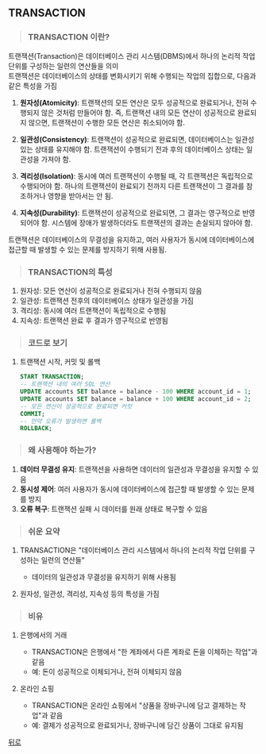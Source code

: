 ## TRANSACTION
> ### TRANSACTION 이란?
트랜잭션(Transaction)은 데이터베이스 관리 시스템(DBMS)에서 하나의 논리적 작업 단위를 구성하는 일련의 연산들을 의미</br>
트랜잭션은 데이터베이스의 상태를 변화시키기 위해 수행되는 작업의 집합으로, 다음과 같은 특성을 가짐

1. **원자성(Atomicity)**: 트랜잭션의 모든 연산은 모두 성공적으로 완료되거나, 전혀 수행되지 않은 것처럼 만들어야 함. 즉, 트랜잭션 내의 모든 연산이 성공적으로 완료되지 않으면, 트랜잭션이 수행한 모든 연산은 취소되어야 함.

2. **일관성(Consistency)**: 트랜잭션이 성공적으로 완료되면, 데이터베이스는 일관성 있는 상태를 유지해야 함. 트랜잭션이 수행되기 전과 후의 데이터베이스 상태는 일관성을 가져야 함.

3. **격리성(Isolation)**: 동시에 여러 트랜잭션이 수행될 때, 각 트랜잭션은 독립적으로 수행되어야 함. 하나의 트랜잭션이 완료되기 전까지 다른 트랜잭션이 그 결과를 참조하거나 영향을 받아서는 안 됨.

4. **지속성(Durability)**: 트랜잭션이 성공적으로 완료되면, 그 결과는 영구적으로 반영되어야 함. 시스템에 장애가 발생하더라도 트랜잭션의 결과는 손실되지 않아야 함.

트랜잭션은 데이터베이스의 무결성을 유지하고, 여러 사용자가 동시에 데이터베이스에 접근할 때 발생할 수 있는 문제를 방지하기 위해 사용됨.

> ### TRANSACTION의 특성
1. 원자성: 모든 연산이 성공적으로 완료되거나 전혀 수행되지 않음
2. 일관성: 트랜잭션 전후의 데이터베이스 상태가 일관성을 가짐
3. 격리성: 동시에 여러 트랜잭션이 독립적으로 수행됨
4. 지속성: 트랜잭션 완료 후 결과가 영구적으로 반영됨

> ### 코드로 보기
1. 트랜잭션 시작, 커밋 및 롤백
    ```sql
    START TRANSACTION;
    -- 트랜잭션 내의 여러 SQL 연산
    UPDATE accounts SET balance = balance - 100 WHERE account_id = 1;
    UPDATE accounts SET balance = balance + 100 WHERE account_id = 2;
    -- 모든 연산이 성공적으로 완료되면 커밋
    COMMIT;
    -- 만약 오류가 발생하면 롤백
    ROLLBACK;
    ```

> ### 왜 사용해야 하는가?
1. **데이터 무결성 유지**: 트랜잭션을 사용하면 데이터의 일관성과 무결성을 유지할 수 있음
2. **동시성 제어**: 여러 사용자가 동시에 데이터베이스에 접근할 때 발생할 수 있는 문제를 방지
3. **오류 복구**: 트랜잭션 실패 시 데이터를 원래 상태로 복구할 수 있음

> ### 쉬운 요약
1. TRANSACTION은 "데이터베이스 관리 시스템에서 하나의 논리적 작업 단위를 구성하는 일련의 연산들"
    - 데이터의 일관성과 무결성을 유지하기 위해 사용됨

2. 원자성, 일관성, 격리성, 지속성 등의 특성을 가짐

> ### 비유
1. 은행에서의 거래
    - TRANSACTION은 은행에서 "한 계좌에서 다른 계좌로 돈을 이체하는 작업"과 같음
    - 예: 돈이 성공적으로 이체되거나, 전혀 이체되지 않음

2. 온라인 쇼핑
    - TRANSACTION은 온라인 쇼핑에서 "상품을 장바구니에 담고 결제하는 작업"과 같음
    - 예: 결제가 성공적으로 완료되거나, 장바구니에 담긴 상품이 그대로 유지됨

[뒤로](mysql.md)

